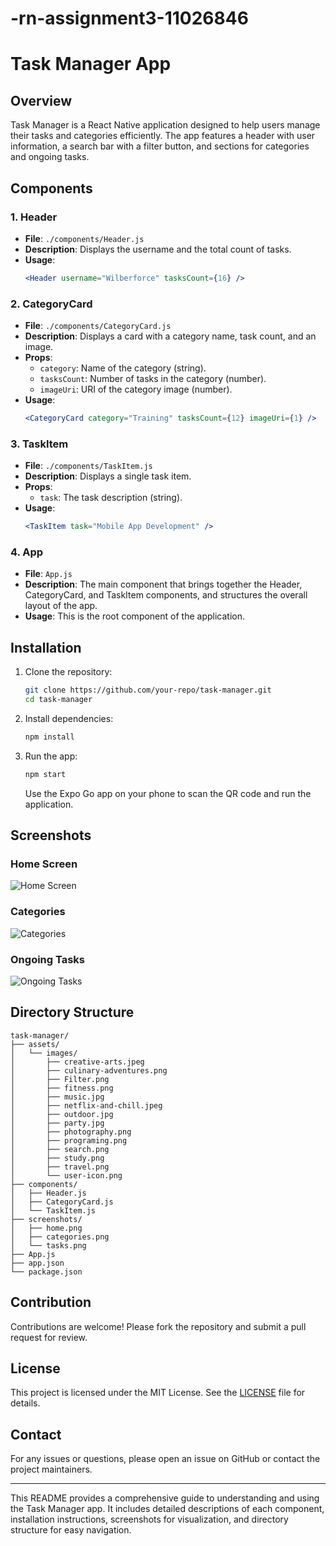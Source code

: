 # -rn-assignment3-11026846

# Task Manager App

## Overview

Task Manager is a React Native application designed to help users manage their tasks and categories efficiently. The app features a header with user information, a search bar with a filter button, and sections for categories and ongoing tasks.

## Components

### 1. Header
- **File**: `./components/Header.js`
- **Description**: Displays the username and the total count of tasks.
- **Usage**:
  ```jsx
  <Header username="Wilberforce" tasksCount={16} />
  ```

### 2. CategoryCard
- **File**: `./components/CategoryCard.js`
- **Description**: Displays a card with a category name, task count, and an image.
- **Props**:
  - `category`: Name of the category (string).
  - `tasksCount`: Number of tasks in the category (number).
  - `imageUri`: URI of the category image (number).
- **Usage**:
  ```jsx
  <CategoryCard category="Training" tasksCount={12} imageUri={1} />
  ```

### 3. TaskItem
- **File**: `./components/TaskItem.js`
- **Description**: Displays a single task item.
- **Props**:
  - `task`: The task description (string).
- **Usage**:
  ```jsx
  <TaskItem task="Mobile App Development" />
  ```

### 4. App
- **File**: `App.js`
- **Description**: The main component that brings together the Header, CategoryCard, and TaskItem components, and structures the overall layout of the app.
- **Usage**: This is the root component of the application.

## Installation

1. Clone the repository:
   ```bash
   git clone https://github.com/your-repo/task-manager.git
   cd task-manager
   ```

2. Install dependencies:
   ```bash
   npm install
   ```

3. Run the app:
   ```bash
   npm start
   ```
   Use the Expo Go app on your phone to scan the QR code and run the application.

## Screenshots

### Home Screen
![Home Screen](./screenshots/home.jpg)

### Categories
![Categories](./screenshots/categories.jpg)

### Ongoing Tasks
![Ongoing Tasks](./screenshots/tasks.jpg)

## Directory Structure

```
task-manager/
├── assets/
│   └── images/
│       ├── creative-arts.jpeg
│       ├── culinary-adventures.png
│       ├── Filter.png
│       ├── fitness.png
│       ├── music.jpg
│       ├── netflix-and-chill.jpeg
│       ├── outdoor.jpg
│       ├── party.jpg
│       ├── photography.png
│       ├── programing.png
│       ├── search.png
│       ├── study.png
│       ├── travel.png
│       └── user-icon.png
├── components/
│   ├── Header.js
│   ├── CategoryCard.js
│   └── TaskItem.js
├── screenshots/
│   ├── home.png
│   ├── categories.png
│   └── tasks.png
├── App.js
├── app.json
└── package.json
```

## Contribution

Contributions are welcome! Please fork the repository and submit a pull request for review.

## License

This project is licensed under the MIT License. See the [LICENSE](LICENSE) file for details.

## Contact

For any issues or questions, please open an issue on GitHub or contact the project maintainers.

---

This README provides a comprehensive guide to understanding and using the Task Manager app. It includes detailed descriptions of each component, installation instructions, screenshots for visualization, and directory structure for easy navigation.